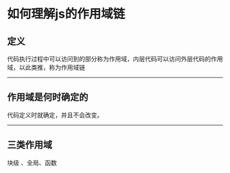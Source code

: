 # 如何理解js的作用域链

## 定义
代码执行过程中可以访问到的部分称为作用域，内层代码可以访问外层代码的作用域，以此类推，称为作用域链

---
## 作用域是何时确定的
代码定义时就确定，并且不会改变。

---
## 三类作用域
块级 、全局、函数




